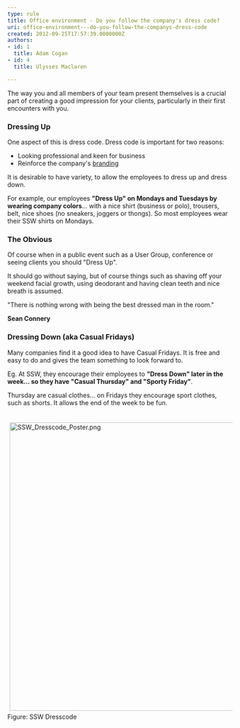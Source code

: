 ```yaml
---
type: rule
title: Office environment - Do you follow the company's dress code?
uri: office-environment---do-you-follow-the-companys-dress-code
created: 2012-09-25T17:57:39.0000000Z
authors:
- id: 1
  title: Adam Cogan
- id: 4
  title: Ulysses Maclaren

---
```




<span class='intro'> <p>​​The way you and all members of your team present themselves is a crucial part of
                    creating a good impression for your clients, particularly in their first encounters
                    with you.
                </p> </span>

<h3>Dressing Up</h3><p> One aspect of this is dress code. Dress code is important for two reasons&#58;</p><ul><li>Looking professional and keen for business</li><li>Reinforce&#160;the company's&#160;<a href="http&#58;//www.ssw.com.au/ssw/Standards/Rules/RulesToBetterBranding.aspx#BrandingEmployees">branding</a></li></ul><p> It is desirable to have variety,&#160;to allow the employees to dress up and dress down.</p><p>For example,&#160;our&#160;employees <strong>&quot;Dress Up&quot;&#160;on Mondays and Tuesdays by wearing company colors</strong>...&#160;with a nice shirt (business or polo), trousers, belt,&#160;nice&#160;shoes (no sneakers, joggers or thongs). So most employees wear their SSW shirts on Mondays​.​<br> </p><h3>The Obvious​</h3><p>Of course when&#160;in a&#160;public​ event&#160;such as a User Group, conference&#160;or seeing clients you should &quot;Dress Up&quot;.​<br></p><p> It should go without saying, but of course things such as&#160;shaving off your weekend facial growth, using deodorant and having clean teeth and nice breath is assumed.</p><div class="greyBox"><p>&quot;There is nothing wrong with being the best dressed man in the room.&quot;</p><p></p><p> 
      <strong>Sean Connery</strong>​</p></div><h3>Dressing Down (aka Casual Fridays)</h3><p>Many companies find it a good idea to have Casual Fridays. It is free and easy to do and gives the team something to look forward to.</p><p>Eg. At SSW, 
   they encourage their&#160;employees to <strong>&quot;Dress Down&quot;&#160;later in the week... so they have &quot;Casual Thursday&quot; and &quot;Sporty Friday&quot;</strong>.</p><p>Thursday are casual clothes… on Fridays they encourage sport clothes, such as shorts. It allows the end of the week to be fun.</p>​<img src="/Management/Rules-to-Better-Software-Consultants-Working-in-a-Team/SiteAssets/Pages/Have-a-dress-code/SSW_Dresscode_Poster.png" alt="SSW_Dresscode_Poster.png" style="margin&#58;5px;width&#58;650px;" /><div>Figure&#58; SSW Dresscode</div>



